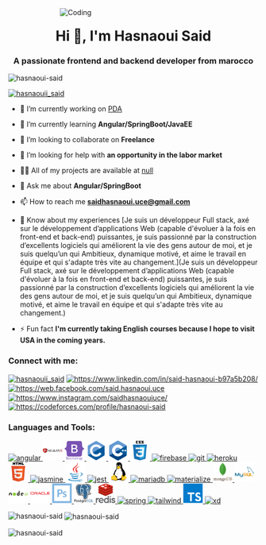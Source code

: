 <img align="right" alt="Coding" width="400" src="[https://encrypted-tbn0.gstatic.com/images?q=tbn:ANd9GcTw5B31t2Jb2zbnTVHuS4Hm_mYdqX67B3G3_Q&usqp=CAU](https://cdn.dribbble.com/users/1162077/screenshots/3848914/programmer.gif)">
<h1 align="center">Hi 👋, I'm Hasnaoui Said</h1>
<h3 align="center">A passionate frontend and backend developer from marocco</h3>

<p align="left"> <img src="https://komarev.com/ghpvc/?username=hasnaoui-said&label=Profile%20views&color=0e75b6&style=flat" alt="hasnaoui-said" /> </p>

<p align="left"> <a href="https://twitter.com/hasnaouii_said" target="blank"><img src="https://img.shields.io/twitter/follow/hasnaouii_said?logo=twitter&style=for-the-badge" alt="hasnaouii_said" /></a> </p>

- 🔭 I’m currently working on [PDA](https://github.com/Hasnaoui-Said/PoleDigitalAcademy)

- 🌱 I’m currently learning **Angular/SpringBoot/JavaEE**

- 👯 I’m looking to collaborate on **Freelance**

- 🤝 I’m looking for help with **an opportunity in the labor market**

- 👨‍💻 All of my projects are available at [null](null)

- 💬 Ask me about **Angular/SpringBoot**

- 📫 How to reach me **saidhasnaoui.uce@gmail.com**

- 📄 Know about my experiences [Je suis un développeur Full stack, axé sur le développement d’applications Web (capable d'évoluer à la fois en front-end et back-end) puissantes, je suis passionné par la construction d’excellents logiciels qui améliorent la vie des gens autour de moi, et je suis quelqu’un qui Ambitieux, dynamique motivé, et aime le travail en équipe et qui s'adapte très vite au changement.](Je suis un développeur Full stack, axé sur le développement d’applications Web (capable d'évoluer à la fois en front-end et back-end) puissantes, je suis passionné par la construction d’excellents logiciels qui améliorent la vie des gens autour de moi, et je suis quelqu’un qui Ambitieux, dynamique motivé, et aime le travail en équipe et qui s'adapte très vite au changement.)

- ⚡ Fun fact **I'm currently taking English courses because I hope to visit USA in the coming years.**

<h3 align="left">Connect with me:</h3>
<p align="left">
<a href="https://twitter.com/hasnaouii_said" target="blank"><img align="center" src="https://raw.githubusercontent.com/rahuldkjain/github-profile-readme-generator/master/src/images/icons/Social/twitter.svg" alt="hasnaouii_said" height="30" width="40" /></a>
<a href="https://linkedin.com/in/https://www.linkedin.com/in/said-hasnaoui-b97a5b208/" target="blank"><img align="center" src="https://raw.githubusercontent.com/rahuldkjain/github-profile-readme-generator/master/src/images/icons/Social/linked-in-alt.svg" alt="https://www.linkedin.com/in/said-hasnaoui-b97a5b208/" height="30" width="40" /></a>
<a href="https://fb.com/https://web.facebook.com/said.hasnaoui.uce" target="blank"><img align="center" src="https://raw.githubusercontent.com/rahuldkjain/github-profile-readme-generator/master/src/images/icons/Social/facebook.svg" alt="https://web.facebook.com/said.hasnaoui.uce" height="30" width="40" /></a>
<a href="https://instagram.com/https://www.instagram.com/saidhasnaouiuce/" target="blank"><img align="center" src="https://raw.githubusercontent.com/rahuldkjain/github-profile-readme-generator/master/src/images/icons/Social/instagram.svg" alt="https://www.instagram.com/saidhasnaouiuce/" height="30" width="40" /></a>
<a href="https://codeforces.com/profile/https://codeforces.com/profile/hasnaoui-said" target="blank"><img align="center" src="https://raw.githubusercontent.com/rahuldkjain/github-profile-readme-generator/master/src/images/icons/Social/codeforces.svg" alt="https://codeforces.com/profile/hasnaoui-said" height="30" width="40" /></a>
</p>

<h3 align="left">Languages and Tools:</h3>
<p align="left"> <a href="https://angular.io" target="_blank" rel="noreferrer"> <img src="https://angular.io/assets/images/logos/angular/angular.svg" alt="angular" width="40" height="40"/> </a> <a href="https://angular.io" target="_blank" rel="noreferrer"> <img src="https://raw.githubusercontent.com/devicons/devicon/master/icons/angularjs/angularjs-original-wordmark.svg" alt="angularjs" width="40" height="40"/> </a> <a href="https://getbootstrap.com" target="_blank" rel="noreferrer"> <img src="https://raw.githubusercontent.com/devicons/devicon/master/icons/bootstrap/bootstrap-plain-wordmark.svg" alt="bootstrap" width="40" height="40"/> </a> <a href="https://www.cprogramming.com/" target="_blank" rel="noreferrer"> <img src="https://raw.githubusercontent.com/devicons/devicon/master/icons/c/c-original.svg" alt="c" width="40" height="40"/> </a> <a href="https://www.w3schools.com/cpp/" target="_blank" rel="noreferrer"> <img src="https://raw.githubusercontent.com/devicons/devicon/master/icons/cplusplus/cplusplus-original.svg" alt="cplusplus" width="40" height="40"/> </a> <a href="https://www.w3schools.com/css/" target="_blank" rel="noreferrer"> <img src="https://raw.githubusercontent.com/devicons/devicon/master/icons/css3/css3-original-wordmark.svg" alt="css3" width="40" height="40"/> </a> <a href="https://firebase.google.com/" target="_blank" rel="noreferrer"> <img src="https://www.vectorlogo.zone/logos/firebase/firebase-icon.svg" alt="firebase" width="40" height="40"/> </a> <a href="https://git-scm.com/" target="_blank" rel="noreferrer"> <img src="https://www.vectorlogo.zone/logos/git-scm/git-scm-icon.svg" alt="git" width="40" height="40"/> </a> <a href="https://heroku.com" target="_blank" rel="noreferrer"> <img src="https://www.vectorlogo.zone/logos/heroku/heroku-icon.svg" alt="heroku" width="40" height="40"/> </a> <a href="https://www.w3.org/html/" target="_blank" rel="noreferrer"> <img src="https://raw.githubusercontent.com/devicons/devicon/master/icons/html5/html5-original-wordmark.svg" alt="html5" width="40" height="40"/> </a> <a href="https://jasmine.github.io/" target="_blank" rel="noreferrer"> <img src="https://www.vectorlogo.zone/logos/jasmine/jasmine-icon.svg" alt="jasmine" width="40" height="40"/> </a> <a href="https://www.java.com" target="_blank" rel="noreferrer"> <img src="https://raw.githubusercontent.com/devicons/devicon/master/icons/java/java-original.svg" alt="java" width="40" height="40"/> </a> <a href="https://jestjs.io" target="_blank" rel="noreferrer"> <img src="https://www.vectorlogo.zone/logos/jestjsio/jestjsio-icon.svg" alt="jest" width="40" height="40"/> </a> <a href="https://www.linux.org/" target="_blank" rel="noreferrer"> <img src="https://raw.githubusercontent.com/devicons/devicon/master/icons/linux/linux-original.svg" alt="linux" width="40" height="40"/> </a> <a href="https://mariadb.org/" target="_blank" rel="noreferrer"> <img src="https://www.vectorlogo.zone/logos/mariadb/mariadb-icon.svg" alt="mariadb" width="40" height="40"/> </a> <a href="https://materializecss.com/" target="_blank" rel="noreferrer"> <img src="https://raw.githubusercontent.com/prplx/svg-logos/5585531d45d294869c4eaab4d7cf2e9c167710a9/svg/materialize.svg" alt="materialize" width="40" height="40"/> </a> <a href="https://www.mongodb.com/" target="_blank" rel="noreferrer"> <img src="https://raw.githubusercontent.com/devicons/devicon/master/icons/mongodb/mongodb-original-wordmark.svg" alt="mongodb" width="40" height="40"/> </a> <a href="https://www.mysql.com/" target="_blank" rel="noreferrer"> <img src="https://raw.githubusercontent.com/devicons/devicon/master/icons/mysql/mysql-original-wordmark.svg" alt="mysql" width="40" height="40"/> </a> <a href="https://nodejs.org" target="_blank" rel="noreferrer"> <img src="https://raw.githubusercontent.com/devicons/devicon/master/icons/nodejs/nodejs-original-wordmark.svg" alt="nodejs" width="40" height="40"/> </a> <a href="https://www.oracle.com/" target="_blank" rel="noreferrer"> <img src="https://raw.githubusercontent.com/devicons/devicon/master/icons/oracle/oracle-original.svg" alt="oracle" width="40" height="40"/> </a> <a href="https://www.photoshop.com/en" target="_blank" rel="noreferrer"> <img src="https://raw.githubusercontent.com/devicons/devicon/master/icons/photoshop/photoshop-line.svg" alt="photoshop" width="40" height="40"/> </a> <a href="https://www.postgresql.org" target="_blank" rel="noreferrer"> <img src="https://raw.githubusercontent.com/devicons/devicon/master/icons/postgresql/postgresql-original-wordmark.svg" alt="postgresql" width="40" height="40"/> </a> <a href="https://redis.io" target="_blank" rel="noreferrer"> <img src="https://raw.githubusercontent.com/devicons/devicon/master/icons/redis/redis-original-wordmark.svg" alt="redis" width="40" height="40"/> </a> <a href="https://spring.io/" target="_blank" rel="noreferrer"> <img src="https://www.vectorlogo.zone/logos/springio/springio-icon.svg" alt="spring" width="40" height="40"/> </a> <a href="https://tailwindcss.com/" target="_blank" rel="noreferrer"> <img src="https://www.vectorlogo.zone/logos/tailwindcss/tailwindcss-icon.svg" alt="tailwind" width="40" height="40"/> </a> <a href="https://www.typescriptlang.org/" target="_blank" rel="noreferrer"> <img src="https://raw.githubusercontent.com/devicons/devicon/master/icons/typescript/typescript-original.svg" alt="typescript" width="40" height="40"/> </a> <a href="https://www.adobe.com/products/xd.html" target="_blank" rel="noreferrer"> <img src="https://cdn.worldvectorlogo.com/logos/adobe-xd.svg" alt="xd" width="40" height="40"/> </a> </p>

<p><img align="left" src="https://github-readme-stats.vercel.app/api/top-langs?username=hasnaoui-said&show_icons=true&locale=en&layout=compact" alt="hasnaoui-said" /></p>

<p>&nbsp;<img align="center" src="https://github-readme-stats.vercel.app/api?username=hasnaoui-said&show_icons=true&locale=en" alt="hasnaoui-said" /></p>

<p><img align="center" src="https://github-readme-streak-stats.herokuapp.com/?user=hasnaoui-said&" alt="hasnaoui-said" /></p>

